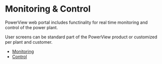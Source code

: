 # Monitoring & Control

PowerView web portal includes functinality for real time monitoring and control of the power plant.

User screens can be standard part of the PowerView product or customized per plant and customer.

- [Monitoring](monitoring/README.md)
- [Control](control.md)